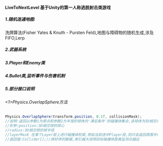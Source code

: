 #### LiveToNextLevel 基于Unity的第一人称逃脱射击类游戏
##### 1.随机连通地图:
洗牌算法(Fisher Yates &amp; Knuth - Pursten Feld),地图与障碍物的随机生成,涉及FIFO,Lerp
##### 2.武器系统
##### 3.Player和Enemy类
##### 4.Bullet类,监听事件与伤害机制
##### 5.部分接口说明
###### <1>Physics.OverlapSphere方法
```csharp
Physics.OverlapSphere(transform.position, 0.1f, collisionMask);
//说明:返回以参数1为原点和参数2为半径的球体内'满足条件'的碰撞体集合,该球体为3D相交球
//形参:position:3D相交球的球心
//radius:3D相交球的球半径
//layerMask 在某个Layer层上进行碰撞体检索,例如当前选中Player层,则只会返回周围半径内 Layer标示为Player的GameObject的碰撞体集合
//返回值:Collider[];//排好序的数据,索引越大说明目标碰撞体距离监测点越远
```    
